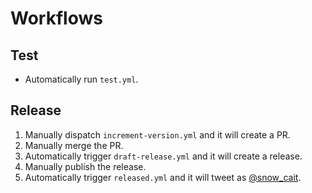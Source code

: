 # Workflows

## Test

- Automatically run `test.yml`.

## Release

1. Manually dispatch `increment-version.yml` and it will create a PR.
2. Manually merge the PR.
3. Automatically trigger `draft-release.yml` and it will create a release.
4. Manually publish the release.
5. Automatically trigger `released.yml` and it will tweet as [@snow_cait](https://twitter.com/snow_cait).
